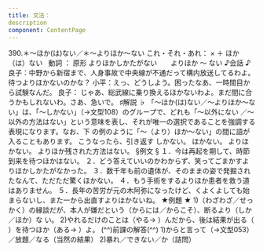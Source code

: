 ```yaml
---
title: 文法：
description
component: ContentPage
---
```



390.＊～ほか(は)ない／＊～よりほか～ない
これ・それ・あれ： × ＋ ほか（は）ない  
動詞 ： 原形 よりほかしかたがない
      よりほか ～ ない
♪会話 ♪
良子：中野から新宿まで、人身事故で中央線が不通だって構内放送してるわよ。待つよりほかないのかな？ 小平：えっ、どうしよう。困ったなあ、一時間目から試験なんだ。
良子： じゃあ、総武線に乗り換えるほかないわよ。まだ間に合うかもしれないわ。さあ、急いで。
♯解説 ♭
「～ほか(は)ない／～よりほか～ない」は、「～しかない」（→文型108）のグループで、どれも「～以外にない
／～以外の方法はない」という意味を表し、それが唯一の選択であることを強調する表現になります。なお、下 の例のように「～（より）ほか～ない」の間に語が入ることもあります。
こうなったら、引き返す しかない。 ほかない。 よりほかない。
よりほか残された方法はない。
§例文 §
１．今は再起を期して、時節到来を待つほかはない。
２．どう答えていいのかわからず、笑ってごまかすよりほかしかたがなかった。
３．数千年も前の遺体が、そのままの姿で発掘されたなんて、ただただ驚くほかない。
４．もう手術をするよりほか患者を救う道はありません。
５．長年の苦労が元の木阿弥になったけど、くよくよしても始まらないし、また一から出直すよりほかないね。
★例題 ★
1)（わざわざ／せっかく）の縁談だが、本人が嫌だという（からには／からこそ）、断るより（しか／ほか）な
い。
2)やれるだけのことは（やる→ ）んだから、後は結果が出る（ ）を待つほか（ある→ ）よ。
(^^)前課の解答(^^)
1)からと言って（→文型053）／放題／なる（当然の結果）
2)暴れ／できない／か（詰問）
